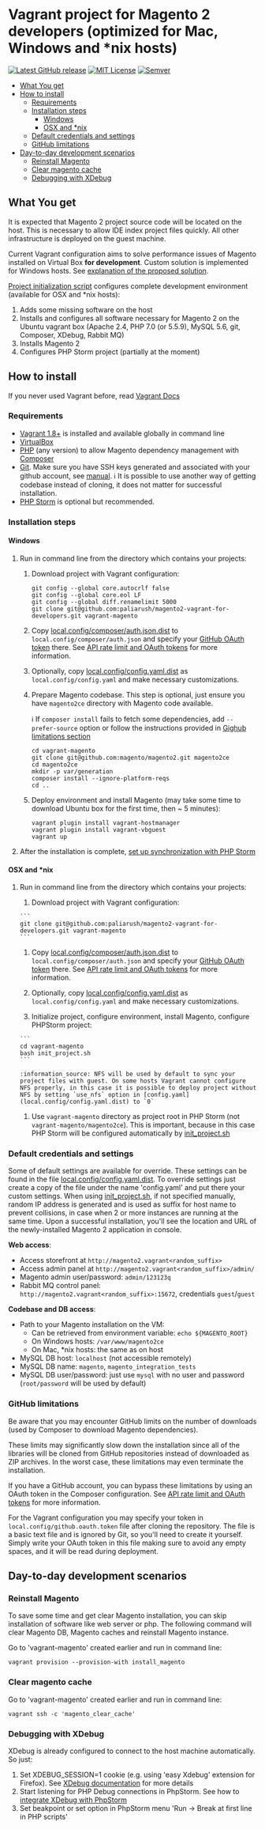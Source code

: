 # Vagrant project for Magento 2 developers (optimized for Mac, Windows and \*nix hosts)

[![Latest GitHub release](https://img.shields.io/github/release/paliarush/magento2-vagrant-for-developers.svg)](https://github.com/paliarush/magento2-vagrant-for-developers/releases/latest)
[![MIT License](https://img.shields.io/badge/license-MIT-blue.svg)](./LICENSE)
[![Semver](http://img.shields.io/SemVer/2.0.0.png?color=blue)](http://semver.org/spec/v2.0.0.html)

 * [What You get](#what-you-get)
 * [How to install](#how-to-install)
   * [Requirements](#requirements)
   * [Installation steps](#installation-steps)
     * [Windows](#windows)
     * [OSX and \*nix](#osx-and-nix)
   * [Default credentials and settings](#default-credentials-and-settings)
   * [GitHub limitations](#github-limitations)
 * [Day-to-day development scenarios](#day-to-day-development-scenarios)
   * [Reinstall Magento](#reinstall-magento)
   * [Clear magento cache](#clear-magento-cache)
   * [Debugging with XDebug](#debugging-with-xdebug)

## What You get

It is expected that Magento 2 project source code will be located on the host. 
This is necessary to allow IDE index project files quickly. All other infrastructure is deployed on the guest machine.

Current Vagrant configuration aims to solve performance issues of Magento installed on Virtual Box **for development**.
Custom solution is implemented for Windows hosts. See [explanation of the proposed solution](docs/performance-issue-on-windows-hosts.md).

[Project initialization script](init_project.sh) configures complete development environment (available for OSX and \*nix hosts):

 1. Adds some missing software on the host
 1. Installs and configures all software necessary for Magento 2 on the Ubuntu vagrant box (Apache 2.4, PHP 7.0 (or 5.5.9), MySQL 5.6, git, Composer, XDebug, Rabbit MQ)
 1. Installs Magento 2
 1. Configures PHP Storm project (partially at the moment)

## How to install

If you never used Vagrant before, read [Vagrant Docs](https://docs.vagrantup.com/v2)

### Requirements
- [Vagrant 1.8+](https://www.vagrantup.com/downloads.html) is installed and available globally in command line
- [VirtualBox](https://www.virtualbox.org/wiki/Downloads)
- [PHP](http://php.net/manual/en/install.php) (any version) to allow Magento dependency management with [Composer](https://getcomposer.org/doc/00-intro.md)
- [Git](https://git-scm.com/book/en/v2/Getting-Started-Installing-Git). Make sure you have SSH keys generated and associated with your github account, see [manual](https://help.github.com/articles/generating-ssh-keys/).
:information_source: It is possible to use another way of getting codebase instead of cloning, it does not matter for successful installation.
- [PHP Storm](https://www.jetbrains.com/phpstorm) is optional but recommended.

### Installation steps

#### Windows

 1. Run in command line from the directory which contains your projects:

     1. Download project with Vagrant configuration:
     
        ```
        git config --global core.autocrlf false
        git config --global core.eol LF
        git config --global diff.renamelimit 5000
        git clone git@github.com:paliarush/magento2-vagrant-for-developers.git vagrant-magento
        ```
        
     1. Copy [local.config/composer/auth.json.dist](local.config/composer/auth.json.dist) to `local.config/composer/auth.json` and specify your [GitHub OAuth token](https://github.com/settings/tokens) there. See [API rate limit and OAuth tokens](https://getcomposer.org/doc/articles/troubleshooting.md#api-rate-limit-and-oauth-tokens) for more information. 
     
     1. Optionally, copy [local.config/config.yaml.dist](local.config/config.yaml.dist) as `local.config/config.yaml` and make necessary customizations.
           
     1. Prepare Magento codebase. This step is optional, just ensure you have `magento2ce` directory with Magento code available.
         
         :information_source: If `composer install` fails to fetch some dependencies, add `--prefer-source` option or follow the instructions provided in [Gighub limitations section](README.md#github-limitations)
     
        ```
        cd vagrant-magento
        git clone git@github.com:magento/magento2.git magento2ce
        cd magento2ce
        mkdir -p var/generation
        composer install --ignore-platform-reqs
        cd ..
        ```
        
     1. Deploy environment and install Magento (may take some time to download Ubuntu box for the first time, then ~ 5 minutes):
             
        ```
        vagrant plugin install vagrant-hostmanager
        vagrant plugin install vagrant-vbguest
        vagrant up
        ```
            
 1. After the installation is complete, [set up synchronization with PHP Storm](docs/phpstorm-configuration-windows-hosts.md)
 
 
#### OSX and *nix
 
 1. Run in command line from the directory which contains your projects:

      1. Download project with Vagrant configuration:
      
        ```
        git clone git@github.com:paliarush/magento2-vagrant-for-developers.git vagrant-magento
        ```
     
      1. Copy [local.config/composer/auth.json.dist](local.config/composer/auth.json.dist) to `local.config/composer/auth.json` and specify your [GitHub OAuth token](https://github.com/settings/tokens) there. See [API rate limit and OAuth tokens](https://getcomposer.org/doc/articles/troubleshooting.md#api-rate-limit-and-oauth-tokens) for more information. 
      
      1. Optionally, copy [local.config/config.yaml.dist](local.config/config.yaml.dist) as `local.config/config.yaml` and make necessary customizations.
      
      1. Initialize project, configure environment, install Magento, configure PHPStorm project:
      
        ```
        cd vagrant-magento
        bash init_project.sh
        ```
        
        :information_source: NFS will be used by default to sync your project files with guest. On some hosts Vagrant cannot configure NFS properly, in this case it is possible to deploy project without NFS by setting `use_nfs` option in [config.yaml](local.config/config.yaml.dist) to `0`

      1. Use `vagrant-magento` directory as project root in PHP Storm (not `vagrant-magento/magento2ce`). This is important, because in this case PHP Storm will be configured automatically by [init_project.sh](init_project.sh)

### Default credentials and settings
Some of default settings are available for override. These settings can be found in the file [local.config/config.yaml.dist](local.config/config.yaml.dist).
To override settings just create a copy of the file under the name 'config.yaml' and put there your custom settings.
When using [init_project.sh](init_project.sh), if not specified manually, random IP address is generated and is used as suffix for host name to prevent collisions, in case when 2 or more instances are running at the same time.
Upon a successful installation, you'll see the location and URL of the newly-installed Magento 2 application in console.

**Web access**:
- Access storefront at `http://magento2.vagrant<random_suffix>`
- Access admin panel at `http://magento2.vagrant<random_suffix>/admin/`
- Magento admin user/password: `admin/123123q`
- Rabbit MQ control panel: `http://magento2.vagrant<random_suffix>:15672`, credentials `guest`/`guest`

**Codebase and DB access**:
- Path to your Magento installation on the VM:
  - Can be retrieved from environment variable: `echo ${MAGENTO_ROOT}`
  - On Windows hosts: `/var/www/magento2ce`
  - On Mac, \*nix hosts: the same as on host
- MySQL DB host: `localhost` (not accessible remotely)
- MySQL DB name: `magento`, `magento_integration_tests`
- MySQL DB user/password: just use `mysql` with no user and password (`root/password` will be used by default)

### GitHub limitations

Be aware that you may encounter GitHub limits on the number of downloads (used by Composer to download Magento dependencies).

These limits may significantly slow down the installation since all of the libraries will be cloned from GitHub repositories instead of downloaded as ZIP archives. In the worst case, these limitations may even terminate the installation.

If you have a GitHub account, you can bypass these limitations by using an OAuth token in the Composer configuration. See [API rate limit and OAuth tokens](https://getcomposer.org/doc/articles/troubleshooting.md#api-rate-limit-and-oauth-tokens) for more information.

For the Vagrant configuration you may specify your token in `local.config/github.oauth.token` file after cloning the repository. The file is a basic text file and is ignored by Git, so you'll need to create it yourself. Simply write your OAuth token in this file making sure to avoid any empty spaces, and it will be read during deployment.

## Day-to-day development scenarios
    
### Reinstall Magento
To save some time and get clear Magento installation, you can skip installation of software like web server or php.
The following command will clear Magento DB, Magento caches and reinstall Magento instance.

Go to 'vagrant-magento' created earlier and run in command line:

```
vagrant provision --provision-with install_magento
```

### Clear magento cache

Go to 'vagrant-magento' created earlier and run in command line:

```
vagrant ssh -c 'magento_clear_cache'
```

### Debugging with XDebug

XDebug is already configured to connect to the host machine automatically. So just:
 
 1. Set XDEBUG_SESSION=1 cookie (e.g. using 'easy Xdebug' extension for Firefox). See [XDebug documentation](http://xdebug.org/docs/remote) for more details
 1. Start listening for PHP Debug connections in PhpStorm. See how to [integrate XDebug with PhpStorm](https://www.jetbrains.com/phpstorm/help/configuring-xdebug.html#integrationWithProduct)
 1. Set beakpoint or set option in PhpStorm menu 'Run -> Break at first line in PHP scripts'
